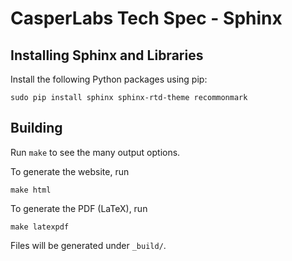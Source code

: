 # CasperLabs Tech Spec - Sphinx


## Installing Sphinx and Libraries

Install the following Python packages using pip:

```
sudo pip install sphinx sphinx-rtd-theme recommonmark
```

## Building

Run `make` to see the many output options.

To generate the website, run

```
make html
```

To generate the PDF (LaTeX), run

```
make latexpdf
```

Files will be generated under `_build/`.
